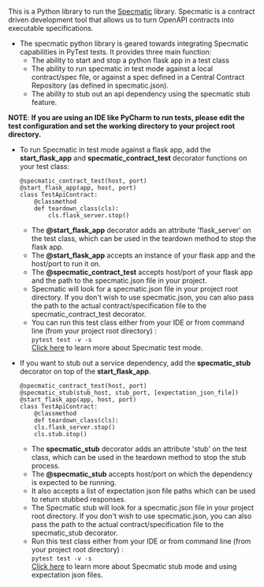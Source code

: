 This is a Python library to run the [Specmatic](https://specmatic.in) library.
Specmatic is a contract driven development tool that allows us to turn OpenAPI contracts into executable specifications.


- The specmatic python library is geared towards integrating Specmatic capabilities in PyTest tests.
  It provides three main function:
  - The ability to start and stop a python flask app in a test class
  - The ability to run specmatic in test mode against a local contract/spec file, or against a spec defined in a Central Contract Repository (as defined in specmatic.json).
  - The ability to stub out an api dependency using the specmatic stub feature.

**NOTE**:
    **If you are using an IDE like PyCharm to run tests, please edit the test configuration and set the working directory to your project root directory.**

- To run Specmatic in test mode against a flask app, add the **start_flask_app** and **specmatic_contract_test** decorator functions on your test class:
    ``````
    @specmatic_contract_test(host, port)
    @start_flask_app(app, host, port)
    class TestApiContract:
        @classmethod
        def teardown_class(cls):
            cls.flask_server.stop()
    ``````
    
    - The **@start_flask_app** decorator adds an attribute 'flask_server' on the test class, which can be used in the
      teardown method to stop the flask app.
    - The **@start_flask_app** accepts an instance of your flask app and the host/port to run it on.
    - The **@specmatic_contract_test** accepts host/port of your flask app and the path to the specmatic.json file in your project.
    - Specmatic will look for a specmatic.json file in your project root directory.
      If you don't wish to use specmatic.json, you can also pass the path to the actual contract/specification file to the specmatic_contract_test decorator.
    - You can run this test class either from your IDE or from command line (from your project root directory) :   
       ``````pytest test -v -s``````  
      [Click here](https://specmatic.in/documentation/contract_tests.html) to learn more about Specmatic test mode.
   
    

- If you want to stub out a service dependency, add the **specmatic_stub** decorator on top of the **start_flask_app**.
    ``````
    @specmatic_contract_test(host, port)
    @specmatic_stub(stub_host, stub_port, [expectation_json_file])
    @start_flask_app(app, host, port)
    class TestApiContract:
        @classmethod
        def teardown_class(cls):
        cls.flask_server.stop()
        cls.stub.stop()
    ``````
    - The **specmatic_stub** decorator adds an attribute 'stub' on the test class, which can be used in the
      teardown method to stop the stub process.
    - The **@specmatic_stub** accepts host/port on which the dependency is expected to be running.
    - It also accepts a list of expectation json file paths which can be used to return stubbed responses.  
    - The Specmatic stub will look for a specmatic.json file in your project root directory.
      If you don't wish to use specmatic.json, you can also pass the path to the actual contract/specification file to the specmatic_stub decorator.
    - Run this test class either from your IDE or from command line (from your project root directory) :   
       ``````pytest test -v -s``````  
      [Click here](https://specmatic.in/documentation/service_virtualization_tutorial.html) to learn more about Specmatic stub mode and using expectation json files.
    
   